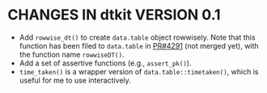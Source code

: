 # CHANGES IN dtkit VERSION 0.1

- Add `rowwise_dt()` to create `data.table` object rowwisely. Note that this function has been filed to `data.table` in [PR#4291](https://github.com/Rdatatable/data.table/pull/4291) (not merged yet), with the function name `rowwiseDT()`.
- Add a set of assertive functions (e.g., `assert_pk()`).
- `time_taken()` is a wrapper version of `data.table::timetaken()`, which is useful for me to use interactively.
